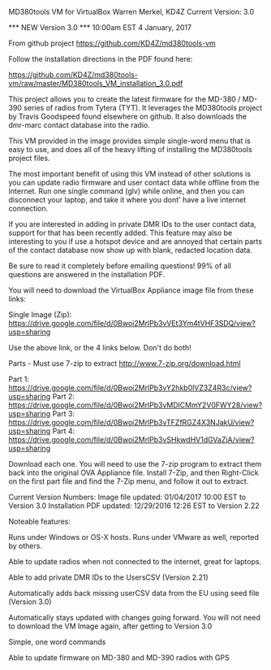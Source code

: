 MD380tools VM for VirtualBox
Warren Merkel, KD4Z
Current Version: 3.0

*** NEW Version 3.0 ***
10:00am EST 4 January, 2017

From github project
https://github.com/KD4Z/md380tools-vm

Follow the installation directions in the PDF found here:

https://github.com/KD4Z/md380tools-vm/raw/master/MD380tools_VM_installation_3.0.pdf

This project allows you to create the latest firmware for the MD-380 / MD-390
series of radios from Tytera (TYT).  It leverages the MD380tools project by
Travis Goodspeed found elsewhere on github.  It also downloads the dmr-marc contact
database into the radio.

This VM provided in the image provides simple single-word menu that is easy to
use, and does all of the heavy lifting of installing the MD380tools project files.
 
The most important benefit of using this VM instead of other solutions is you can 
update radio firmware and user contact data while offline from the Internet.  Run
one single command (glv) while online, and then you can disconnect your laptop, 
and take it where you dont' have a live internet connection.  

If you are interested in adding in private DMR IDs to the user contact data, support
for that has been recently added.  This feature may also be interesting to you if
use a hotspot device and are annoyed that certain parts of the contact database 
now show up with blank, redacted location data.

Be sure to read it completely before emailing questions!  99% of all questions are
answered in the installation PDF.

You will need to download the VirtualBox Appliance image file from these links:

Single Image (Zip):
https://drive.google.com/file/d/0Bwoi2MrlPb3vVEt3Ym4tVHF3SDQ/view?usp=sharing
	
Use the above link, or the 4 links below.  Don't do both!
	
Parts - Must use 7-zip to extract  http://www.7-zip.org/download.html	
	
Part 1: https://drive.google.com/file/d/0Bwoi2MrlPb3vY2hkb0lVZ3Z4R3c/view?usp=sharing
Part 2: https://drive.google.com/file/d/0Bwoi2MrlPb3vMDlCMmY2V0FWY28/view?usp=sharing
Part 3:	https://drive.google.com/file/d/0Bwoi2MrlPb3vTFZfRGZ4X3NJakU/view?usp=sharing
Part 4: https://drive.google.com/file/d/0Bwoi2MrlPb3vSHkwdHV1dGVaZjA/view?usp=sharing

Download each one.  You will need to use the 7-zip program to extract them
back into the original OVA Appliance file. 
Install 7-Zip, and then Right-Click on the first part file and find the 7-Zip menu, and
follow it out to extract.

Current Version Numbers:
Image file updated:	 01/04/2017 10:00 EST to Version 3.0
Installation PDF updated: 12/29/2016 12:26 EST to Version 2.22

Noteable features:

  Runs under Windows or OS-X hosts.  Runs under VMware as well, reported by others.

  Able to update radios when not connected to the internet, great for laptops.

  Able to add private DMR IDs to the UsersCSV (Version 2.21)

  Automatically adds back missing userCSV data from the EU using seed file (Version 3.0)

  Automatically stays updated with changes going forward. You will not need to download
  the VM Image again, after getting to Version 3.0
  
  Simple, one word commands

  Able to update firmware on MD-380 and MD-390 radios with GPS

  





